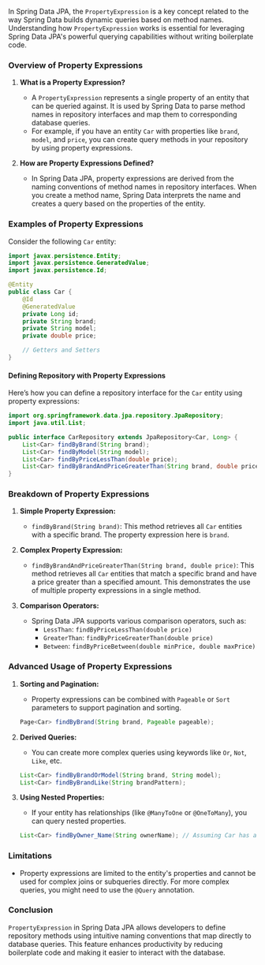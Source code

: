 In Spring Data JPA, the `PropertyExpression` is a key concept related to the way Spring Data builds dynamic queries based on method names. Understanding how `PropertyExpression` works is essential for leveraging Spring Data JPA's powerful querying capabilities without writing boilerplate code.

### Overview of Property Expressions

1. **What is a Property Expression?**
   - A `PropertyExpression` represents a single property of an entity that can be queried against. It is used by Spring Data to parse method names in repository interfaces and map them to corresponding database queries.
   - For example, if you have an entity `Car` with properties like `brand`, `model`, and `price`, you can create query methods in your repository by using property expressions.

2. **How are Property Expressions Defined?**
   - In Spring Data JPA, property expressions are derived from the naming conventions of method names in repository interfaces. When you create a method name, Spring Data interprets the name and creates a query based on the properties of the entity.

### Examples of Property Expressions

Consider the following `Car` entity:

```java
import javax.persistence.Entity;
import javax.persistence.GeneratedValue;
import javax.persistence.Id;

@Entity
public class Car {
    @Id
    @GeneratedValue
    private Long id;
    private String brand;
    private String model;
    private double price;

    // Getters and Setters
}
```

#### Defining Repository with Property Expressions

Here’s how you can define a repository interface for the `Car` entity using property expressions:

```java
import org.springframework.data.jpa.repository.JpaRepository;
import java.util.List;

public interface CarRepository extends JpaRepository<Car, Long> {
    List<Car> findByBrand(String brand);
    List<Car> findByModel(String model);
    List<Car> findByPriceLessThan(double price);
    List<Car> findByBrandAndPriceGreaterThan(String brand, double price);
}
```

### Breakdown of Property Expressions

1. **Simple Property Expression:**
   - `findByBrand(String brand)`: This method retrieves all `Car` entities with a specific brand. The property expression here is `brand`.

2. **Complex Property Expression:**
   - `findByBrandAndPriceGreaterThan(String brand, double price)`: This method retrieves all `Car` entities that match a specific brand and have a price greater than a specified amount. This demonstrates the use of multiple property expressions in a single method.

3. **Comparison Operators:**
   - Spring Data JPA supports various comparison operators, such as:
     - `LessThan`: `findByPriceLessThan(double price)`
     - `GreaterThan`: `findByPriceGreaterThan(double price)`
     - `Between`: `findByPriceBetween(double minPrice, double maxPrice)`

### Advanced Usage of Property Expressions

1. **Sorting and Pagination:**
   - Property expressions can be combined with `Pageable` or `Sort` parameters to support pagination and sorting.
   ```java
   Page<Car> findByBrand(String brand, Pageable pageable);
   ```

2. **Derived Queries:**
   - You can create more complex queries using keywords like `Or`, `Not`, `Like`, etc.
   ```java
   List<Car> findByBrandOrModel(String brand, String model);
   List<Car> findByBrandLike(String brandPattern);
   ```

3. **Using Nested Properties:**
   - If your entity has relationships (like `@ManyToOne` or `@OneToMany`), you can query nested properties.
   ```java
   List<Car> findByOwner_Name(String ownerName); // Assuming Car has a relationship with Owner entity
   ```

### Limitations

- Property expressions are limited to the entity's properties and cannot be used for complex joins or subqueries directly. For more complex queries, you might need to use the `@Query` annotation.

### Conclusion

`PropertyExpression` in Spring Data JPA allows developers to define repository methods using intuitive naming conventions that map directly to database queries. This feature enhances productivity by reducing boilerplate code and making it easier to interact with the database. 
